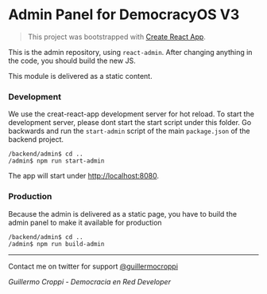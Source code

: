 # Admin Panel for DemocracyOS V3

> This project was bootstrapped with [Create React App](https://github.com/facebookincubator/create-react-app).

This is the admin repository, using `react-admin`. After changing anything in the code, you should build the new JS.

This module is delivered as a static content.

### Development

We use the creat-react-app development server for hot reload. To start the development server, please dont start the start script under this folder. Go backwards and run the `start-admin` script of the main `package.json` of the backend project.

```
/backend/admin$ cd ..
/admin$ npm run start-admin
```

The app will start under [http://localhost:8080](http://localhost:8080).

### Production

Because the admin is delivered as a static page, you have to build the admin panel to make it available for production

```
/backend/admin$ cd ..
/admin$ npm run build-admin
```
---
Contact me on twitter for support [@guillermocroppi](https://twitter.com/guillermocroppi)

_Guillermo Croppi - Democracia en Red Developer_ 




